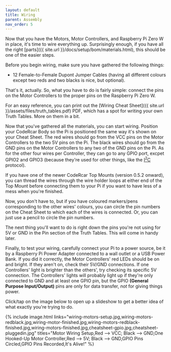 ```yaml
---
layout: default
title: Wiring
parent: Assembly
nav_order: 5
---
```


Now that you have the Motors, Motor Controllers, and Raspberry Pi Zero W in place, it's time to wire everything up. Surprisingly enough, if you have all the right [parts]({{ site.url }}/docs/setup/bom/materials.html), this should be one of the easier steps.

Before you begin wiring, make sure you have gathered the following things:

- 12 Female-to-Female Dupont Jumper Cables (having all different colours except two reds and two blacks is nice, but optional).

That's it, actually. So, what you have to do is fairly simple: connect the pins on the Motor Controllers to the proper pins on the Raspberry Pi Zero W.

For an easy reference, you can print out the [Wiring Cheat Sheet]({{ site.url }}/assets/files/truth_tables.pdf) PDF, which has a spot for writing your own Truth Tables. More on them in a bit.

Now that you've gathered all the materials, you can start wiring. Position your CodeRcar Body so the Pi is positioned the same way it's shown on your Cheat Sheet. The red wires should go from the VCC pins on the Motor Controllers to the two 5V pins on the Pi. The black wires should go from the GND pins on the Motor Controllers to any two of the GND pins on the Pi. As for the other four wires per Controller, they can go to any GPIO port, excpet GPIO2 and GPIO3 (because they're used for other things, like the [I<sup>2</sup>C](https://www.i2c-bus.org/) protocol).

If you have one of the newer CodeRcar Top Mounts (version 0.5.2 onward), you can thread the wires through the wire holder loops at either end of the Top Mount before connecting them to your Pi if you want to have less of a mess when you're finished.

Now, you don't have to, but if you have coloured markers/pens corresponding to the other wires' colours, you can circle the pin numbers on the Cheat Sheet to which each of the wires is connected. Or, you can just use a pencil to circle the pin numbers.

The next thing you'll want to do is right down the pins you're not using for 5V or GND in the Pin section of the Truth Tables. This will come in handy later.

Finally, to test your wiring, carefully connect your Pi to a power source, be it by a Raspberry Pi Power Adapter connected to a wall outlet or a USB Power Bank. If you did it correctly, the Motor Controllers' red LEDs should be on and bright. If they aren't on, check their 5V/GND connections. If one Controllers' light is brighter than the others', try checking its specific 5V connection. The Controllers' lights will probably light up if they're only connected to GND and at least one GPIO pin, but the GPIO      **(General Purpose Input/Output)** pins are only for data transfer, *not* for giving things power.

Click/tap on the image below to open up a slideshow to get a better idea of what exactly you're trying to do.

{% include image.html links="wiring-motors-setup.jpg,wiring-motors-redblack.jpg,wiring-motor-finished.jpg,wiring-motors-redblack-finished.jpg,wiring-motors-finished.jpg,cheatsheet-gpio.jpg,cheatsheet-pluggedin.jpg" titles="Motor Wiring Setup,Red --> VCC; Black --> GND,One Hooked-Up Motor Controller,Red --> 5V; Black --> GND,GPIO Pins Circled,GPIO Pins Recorded,It\'s Alive!" %}
